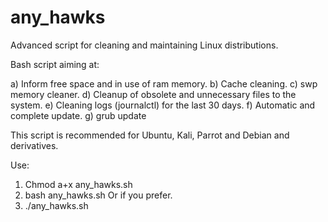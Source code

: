 # any_hawks
Advanced script for cleaning and maintaining Linux distributions.

Bash script aiming at:

a) Inform free space and in use of ram memory.
b) Cache cleaning.
c) swp memory cleaner.
d) Cleanup of obsolete and unnecessary files to the system.
e) Cleaning logs (journalctl) for the last 30 days.
f) Automatic and complete update.
g) grub update

This script is recommended for Ubuntu, Kali, Parrot and Debian and derivatives.

Use:
1) Chmod a+x any_hawks.sh
2) bash any_hawks.sh
Or if you prefer.
3) ./any_hawks.sh
